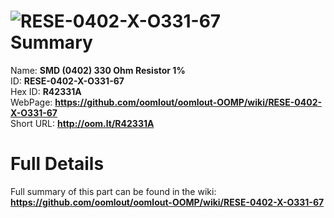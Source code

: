 
![RESE-0402-X-O331-67](https://github.com/oomlout/oomlout-OOMP/blob/master/parts/RESE-0402-X-O331-67/RESE-0402-X-O331-67_420.jpg)   
Summary
=================
  
Name: __SMD (0402) 330 Ohm Resistor 1%__    
ID: __RESE-0402-X-O331-67__   
Hex ID: __R42331A__   
WebPage: __https://github.com/oomlout/oomlout-OOMP/wiki/RESE-0402-X-O331-67__   
Short URL: __http://oom.lt/R42331A__   

Full Details
==========================
Full summary of this part can be found in the wiki:   
__https://github.com/oomlout/oomlout-OOMP/wiki/RESE-0402-X-O331-67__    

